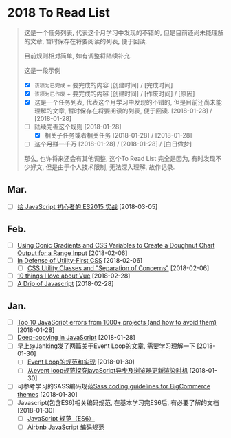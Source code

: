 # 2018 To Read List

> 这是一个任务列表, 代表这个月学习中发现的不错的, 但是目前还尚未能理解的文章, 暂时保存在将要阅读的列表, 便于回读.
>
> 目前规则相对简单, 如有调整将陆续补充.
>
> 这是一段示例
>
> * [x] `该项为已完成` + 要完成的内容 [创建时间] / [完成时间]
> * [x] `该项为已作废` + ~~要完成的内容~~ [创建时间] / [作废时间] / [原因]
> * [x] 这是一个任务列表, 代表这个月学习中发现的不错的, 但是目前还尚未能理解的文章, 暂时保存在将要阅读的列表, 便于回读. [2018-01-28] / [2018-01-28]
> * [ ] 陆续完善这个规则 [2018-01-28]
>   * [x] 相关子任务或者相关任务 [2018-01-28] / [2018-01-28]
> * [ ] ~~这个月赚一千万~~ [2018-01-28] / [2018-01-28] / [白日做梦]
>
> 那么, 也许将来还会有其他调整, 这个To Read List 完全是因为, 有时发现不少好文, 但是由于个人技术限制, 无法深入理解, 故作记录.

## Mar.

* [ ] [给 JavaScript 初心者的 ES2015 实战](https://gank.io/post/564151c1f1df1210001c9161) [2018-03-05]

## Feb.

* [ ] [Using Conic Gradients and CSS Variables to Create a Doughnut Chart Output for a Range Input](https://css-tricks.com/using-conic-gradients-css-variables-create-doughnut-chart-output-range-input/) [2018-02-06]
* [ ] [In Defense of Utility-First CSS](https://frontstuff.io/in-defense-of-utility-first-css) [2018-02-06]
  * [ ] [CSS Utility Classes and "Separation of Concerns"](https://adamwathan.me/css-utility-classes-and-separation-of-concerns/) [2018-02-06]
* [ ] [10 things I love about Vue](https://medium.com/@dalaidunc/10-things-i-love-about-vue-505886ddaff2) [2018-02-28]
* [ ] [A Drip of Javascript](http://adripofjavascript.com/archive.html) [2018-02-28]

## Jan.

* [ ] [Top 10 JavaScript errors from 1000+ projects (and how to avoid them)](https://rollbar.com/blog/top-10-javascript-errors/) [2018-01-28]
* [ ] [Deep-copying in JavaScript](http://dassur.ma/things/deep-copy/) [2018-01-28]
* [ ] 早上@Janking发了两篇关于Event Loop的文章, 需要学习理解一下 [2018-01-30]
  * [ ] [Event Loop的规范和实现](https://juejin.im/post/5a6155126fb9a01cb64edb45) [2018-01-30]
  * [ ] [从event loop规范探究javaScript异步及浏览器更新渲染时机](https://github.com/aooy/blog/issues/5) [2018-01-30]
* [ ] 可参考学习的SASS编码规范[Sass coding guidelines for BigCommerce themes](https://github.com/bigcommerce/sass-style-guide) [2018-01-30]
* [ ] Javascript(包含ES6)相关编码规范, 在基本学习完ES6后, 有必要了解的文档  [2018-01-30]
  * [ ] [JavaScript 规范（ES6）](http://bubkoo.com/2015/04/05/javascript-style-guide/)
  * [ ] [Airbnb JavaScript 编码规范](https://github.com/yuche/javascript)
